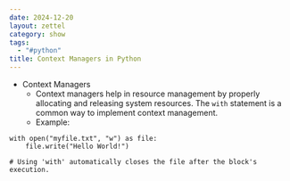 ```yaml
---
date: 2024-12-20
layout: zettel
category: show
tags:
  - "#python"
title: Context Managers in Python
---
```

- Context Managers
   - Context managers help in resource management by properly allocating and releasing system resources. The `with` statement is a common way to implement context management.
   - Example:

```
with open("myfile.txt", "w") as file:
    file.write("Hello World!")

# Using 'with' automatically closes the file after the block's execution.
```